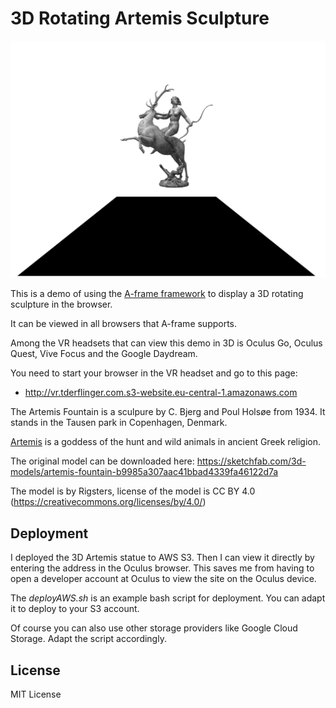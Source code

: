 3D Rotating Artemis Sculpture
=============================

![Rotating Artemis sculpture](./rotating-sculpture.png)

This is a demo of using the [A-frame framework](https://aframe.io) to display a 3D rotating sculpture in the browser.

It can be viewed in all browsers that A-frame supports. 

Among the VR headsets that can view this demo in 3D is Oculus Go, Oculus Quest, Vive Focus and the Google Daydream.

You need to start your browser in the VR headset and go to this page:

* http://vr.tderflinger.com.s3-website.eu-central-1.amazonaws.com

The Artemis Fountain is a sculpure by C. Bjerg and Poul Holsøe from 1934. It stands in the Tausen park in Copenhagen, Denmark.

[Artemis](https://en.wikipedia.org/wiki/Artemis) is a goddess of the hunt and wild animals in ancient Greek religion.

The original model can be downloaded here: https://sketchfab.com/3d-models/artemis-fountain-b9985a307aac41bbad4339fa46122d7a

The model is by Rigsters, license of the model is CC BY 4.0 (https://creativecommons.org/licenses/by/4.0/)


## Deployment

I deployed the 3D Artemis statue to AWS S3. Then I can view it directly by entering the address in the Oculus browser.
This saves me from having to open a developer account at Oculus to view the site on the Oculus device.

The *deployAWS.sh* is an example bash script for deployment. You can adapt it to deploy to your S3 account.

Of course you can also use other storage providers like Google Cloud Storage. Adapt the script accordingly.


## License

MIT License